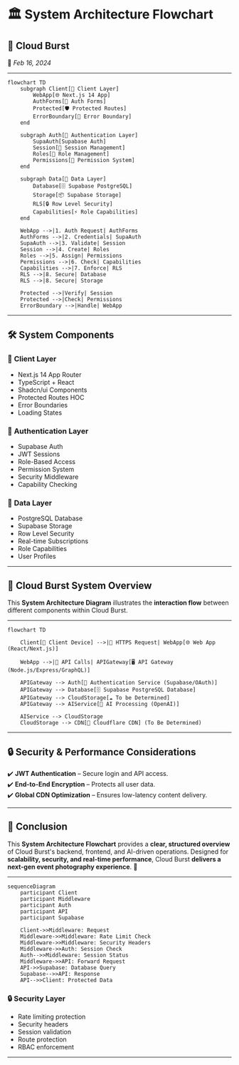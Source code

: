 # 🏛️ **System Architecture Flowchart**  

## 📡 Cloud Burst  
📅 *Feb 16, 2024*  

---

```mermaid
flowchart TD
    subgraph Client[📱 Client Layer]
        WebApp[🌐 Next.js 14 App]
        AuthForms[🔐 Auth Forms]
        Protected[🛡️ Protected Routes]
        ErrorBoundary[🚧 Error Boundary]
    end

    subgraph Auth[🔑 Authentication Layer]
        SupaAuth[Supabase Auth]
        Session[📝 Session Management]
        Roles[👥 Role Management]
        Permissions[🔑 Permission System]
    end

    subgraph Data[💾 Data Layer]
        Database[🗄️ Supabase PostgreSQL]
        Storage[📦 Supabase Storage]
        RLS[🔒 Row Level Security]
        Capabilities[⚡ Role Capabilities]
    end

    WebApp -->|1. Auth Request| AuthForms
    AuthForms -->|2. Credentials| SupaAuth
    SupaAuth -->|3. Validate| Session
    Session -->|4. Create| Roles
    Roles -->|5. Assign| Permissions
    Permissions -->|6. Check| Capabilities
    Capabilities -->|7. Enforce| RLS
    RLS -->|8. Secure| Database
    RLS -->|8. Secure| Storage
    
    Protected -->|Verify| Session
    Protected -->|Check| Permissions
    ErrorBoundary -->|Handle| WebApp
```

---

## 🛠️ **System Components**  

### 📱 **Client Layer**
- Next.js 14 App Router
- TypeScript + React
- Shadcn/ui Components
- Protected Routes HOC
- Error Boundaries
- Loading States

### 🔑 **Authentication Layer**
- Supabase Auth
- JWT Sessions
- Role-Based Access
- Permission System
- Security Middleware
- Capability Checking

### 💾 **Data Layer**
- PostgreSQL Database
- Supabase Storage
- Row Level Security
- Real-time Subscriptions
- Role Capabilities
- User Profiles

---

## 📐 **Cloud Burst System Overview**  

This **System Architecture Diagram** illustrates the **interaction flow** between different components within Cloud Burst.  

---

```mermaid
flowchart TD

    Client[📱 Client Device] -->|🔗 HTTPS Request| WebApp[🌐 Web App (React/Next.js)]

    WebApp -->|🔌 API Calls| APIGateway[🖥️ API Gateway (Node.js/Express/GraphQL)]

    APIGateway --> Auth[🔑 Authentication Service (Supabase/OAuth)]
    APIGateway --> Database[🗄️ Supabase PostgreSQL Database]
    APIGateway --> CloudStorage[☁️ To be Determined]
    APIGateway --> AIService[🤖 AI Processing (OpenAI)]

    AIService --> CloudStorage
    CloudStorage --> CDN[🚀 Cloudflare CDN] (To Be Determined)
```

---

## 🔒 **Security & Performance Considerations**  
✔️ **JWT Authentication** – Secure login and API access.  
✔️ **End-to-End Encryption** – Protects all user data.  
✔️ **Global CDN Optimization** – Ensures low-latency content delivery.  

---

## 🎯 **Conclusion**  
This **System Architecture Flowchart** provides a **clear, structured overview** of Cloud Burst's backend, frontend, and AI-driven operations. Designed for **scalability, security, and real-time performance**, Cloud Burst **delivers a next-gen event photography experience**. 🚀  

---

```mermaid
sequenceDiagram
    participant Client
    participant Middleware
    participant Auth
    participant API
    participant Supabase

    Client->>Middleware: Request
    Middleware->>Middleware: Rate Limit Check
    Middleware->>Middleware: Security Headers
    Middleware->>Auth: Session Check
    Auth-->>Middleware: Session Status
    Middleware->>API: Forward Request
    API->>Supabase: Database Query
    Supabase-->>API: Response
    API-->>Client: Protected Data
```

### 🔒 Security Layer
- Rate limiting protection
- Security headers
- Session validation
- Route protection
- RBAC enforcement

---
